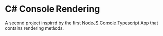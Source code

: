# C# Console Rendering

A second project inspired by the first [NodeJS Console Typescript App](https://github.com/SlamTheDragon/silly-nodejs-console-character-control) that contains rendering methods.
